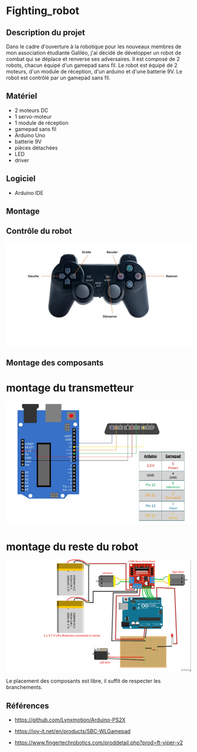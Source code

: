 # Fighting_robot

## Description du projet

Dans le cadre d'ouverture à la robotique pour les nouveaux membres de mon association étudiante Galiléo, j'ai décidé de développer un robot de combat qui se déplace et renverse ses adversaires. 
Il est composé de 2 robots, chacun équipé d'un gamepad sans fil. Le robot est équipé de 2 moteurs, d'un module de réception, d'un arduino et d'une batterie 9V. 
Le robot est contrôlé par un gamepad sans fil.

## Matériel
- 2 moteurs DC 
- 1 servo-moteur 
- 1 module de réception
- gamepad sans fil
- Arduino Uno
- batterie 9V
- pièces détachées
- LED
- driver

## Logiciel
- Arduino IDE

## Montage


## Contrôle du robot
![image](images/mannette.jpg)

## Montage des composants
# montage du transmetteur
![image](images/transmitter.jpg)

# montage du reste du robot
![image](images/arduino_bb.jpg)

Le placement des composants est libre, il suffit de respecter les branchements.

## Références

- https://github.com/Lynxmotion/Arduino-PS2X

- https://joy-it.net/en/products/SBC-WLGamepad

- https://www.fingertechrobotics.com/proddetail.php?prod=ft-viper-v2








